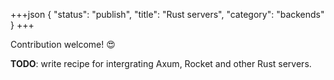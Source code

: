 +++json
{
  "status": "publish",
  "title": "Rust servers",
  "category": "backends"
}
+++

Contribution welcome! 😍

**TODO**: write recipe for intergrating Axum, Rocket and other Rust servers. 
